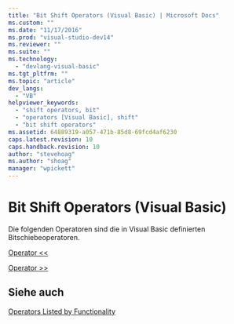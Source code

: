 ```yaml
---
title: "Bit Shift Operators (Visual Basic) | Microsoft Docs"
ms.custom: ""
ms.date: "11/17/2016"
ms.prod: "visual-studio-dev14"
ms.reviewer: ""
ms.suite: ""
ms.technology: 
  - "devlang-visual-basic"
ms.tgt_pltfrm: ""
ms.topic: "article"
dev_langs: 
  - "VB"
helpviewer_keywords: 
  - "shift operators, bit"
  - "operators [Visual Basic], shift"
  - "bit shift operators"
ms.assetid: 64889319-a057-471b-85d8-69fcd4af6230
caps.latest.revision: 10
caps.handback.revision: 10
author: "stevehoag"
ms.author: "shoag"
manager: "wpickett"
---
```

# Bit Shift Operators (Visual Basic)
Die folgenden Operatoren sind die in Visual Basic definierten Bitschiebeoperatoren.  
  
 [Operator \<\<](../../../visual-basic/language-reference/operators/left-shift-operator.md)  
  
 [Operator \>\>](../../../visual-basic/language-reference/operators/right-shift-operator.md)  
  
## Siehe auch  
 [Operators Listed by Functionality](../../../visual-basic/language-reference/operators/operators-listed-by-functionality.md)